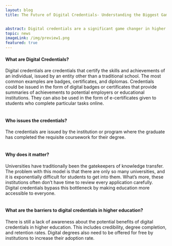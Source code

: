 ```yaml
---
layout: blog
title: The Future of Digital Credentials- Understanding the Biggest Gamechanger in Higher Education


abstract: Digital credentials are a significant game changer in higher education. What is a digital credential? How can we verify a digital credential? Learn about the future of digital credentials in this article!
topic: news
imageLink: /img/preview1.png
featured: true
---
```




#### What are Digital Credentials?
Digital credentials are credentials that certify the skills and achievements of an individual, issued by an entity other than a traditional school. The most common examples are badges, certificates, and diplomas.
Credentials could be issued in the form of digital badges or certificates that provide summaries of achievements to potential employers or educational institutions. They can also be used in the form of e-certificates given to students who complete particular tasks online. <br> <br>

#### Who issues the credentials?
The credentials are issued by the institution or program where the graduate has completed the requisite coursework for their degree. <br> <br>

#### Why does it matter?
Universities have traditionally been the gatekeepers of knowledge transfer. The problem with this model is that there are only so many universities, and it is exponentially difficult for students to get into them. What’s more, these institutions often don’t have time to review every application carefully. Digital credentials bypass this bottleneck by making education more accessible to everyone. <br> <br>

#### What are the barriers to digital credentials in higher education?
There is still a lack of awareness about the potential benefits of digital credentials in higher education. This includes credibility, degree completion, and retention rates. Digital degrees also need to be offered for free by institutions to increase their adoption rate.